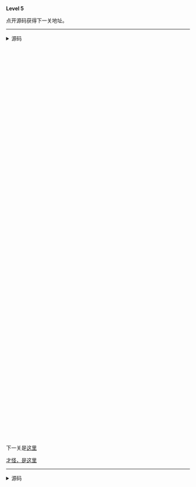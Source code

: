 **Level 5**

点开源码获得下一关地址。

--------

<details><summary>源码</summary><pre>
**Level 5**

点开源码获得下一关地址。
</pre></details>

<br /><br /><br /><br /><br /><br /><br /><br /><br /><br /><br /><br /><br /><br /><br /><br /><br /><br /><br /><br /><br /><br /><br /><br /><br /><br /><br /><br /><br /><br /><br /><br /><br /><br /><br /><br /><br /><br /><br /><br /><br /><br /><br /><br /><br /><br /><br /><br /><br /><br /><br /><br /><br /><br /><br /><br /><br /><br /><br /><br /><br /><br /><br />

下一关是[这里](/riddle/o04azmml)<a href="/riddle/bmV4dCBsZXZlbDogZWZqODQ2cTU="><div style="color=#f2f2f2">才怪，是这里</div></a>

--------

<details><summary>源码</summary><pre>
**Level 5**

点开源码获得下一关地址。

--------

**Level 5**

点开源码获得下一关地址。

下一关是[这里](.)<a href="/riddle/bmV4dCBsZXZlbDogZWZqODQ2cTU=">
</pre></details>

